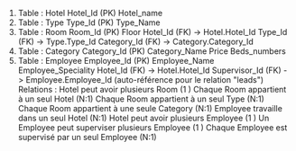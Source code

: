1. Table : Hotel
Hotel_Id (PK)
Hotel_name
2. Table : Type
Type_Id (PK)
Type_Name
3. Table : Room
Room_Id (PK)
Floor
Hotel_Id (FK) -> Hotel.Hotel_Id
Type_Id (FK) -> Type.Type_Id
Category_Id (FK) -> Category.Category_Id
4. Table : Category
Category_Id (PK)
Category_Name
Price
Beds_numbers
5. Table : Employee
Employee_Id (PK)
Employee_Name
Employee_Speciality
Hotel_Id (FK) -> Hotel.Hotel_Id
Supervisor_Id (FK) -> Employee.Employee_Id (auto-référence pour le relation "leads")
Relations :
Hotel peut avoir plusieurs Room (1
)
Chaque Room appartient à un seul Hotel (N:1)
Chaque Room appartient à un seul Type (N:1)
Chaque Room appartient à une seule Category (N:1)
Employee travaille dans un seul Hotel (N:1)
Hotel peut avoir plusieurs Employee (1
)
Un Employee peut superviser plusieurs Employee (1
)
Chaque Employee est supervisé par un seul Employee (N:1)
